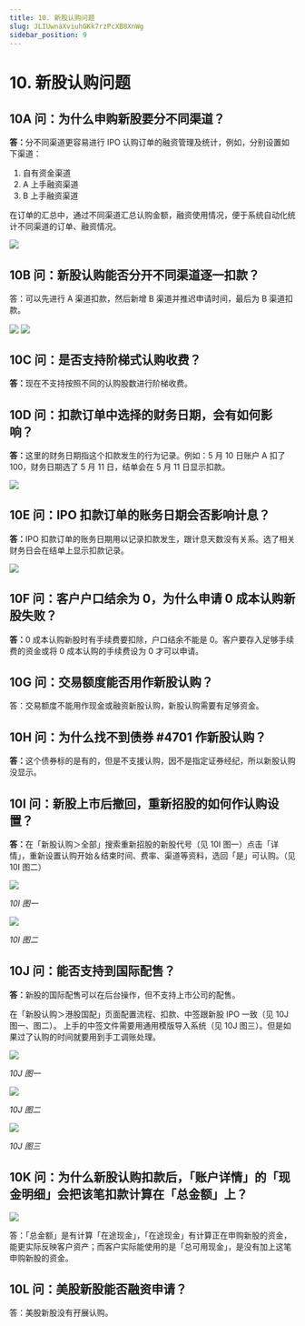 ```yaml
---
title: 10. 新股认购问题
slug: JLIUwnaXviuhGKk7rzPcXB8XnWg
sidebar_position: 9
---
```



# 10. 新股认购问题

## 10A 问：为什么申购新股要分不同渠道？

<b>答：</b>分不同渠道更容易进行 IPO 认购订单的融资管理及统计，例如，分别设置如下渠道：
1. 自有资金渠道
2. A 上手融资渠道
3. B 上手融资渠道

在订单的汇总中，通过不同渠道汇总认购金额，融资使用情况，便于系统自动化统计不同渠道的订单、融资情况。

<img src="/assets/Awj9btNXRoYynBxgHQBcpuJvnob.png" src-width="3612" src-height="592" align="center"/>

## 10B 问：新股认购能否分开不同渠道逐一扣款？

答：可以先进行 A 渠道扣款，然后新增 B 渠道并推迟申请时间，最后为 B 渠道扣款。

<img src="/assets/A7FrbtAXkowtBAxMJ6scTSb8nKg.png" src-width="2876" src-height="1602" align="center"/>

<img src="/assets/CHjDbNmGcoZ8f7xWnNfcgNaJnXc.png" src-width="2820" src-height="1598" align="center"/>

## 10C 问：是否支持阶梯式认购收费？

<b>答：</b>现在不支持按照不同的认购股数进行阶梯收费。

## 10D 问：扣款订单中选择的财务日期，会有如何影响？

<b>答：</b>这里的财务日期指这个扣款发生的行为记录。例如：5 月 10 日账户 A 扣了 100，财务日期选了 5 月 11 日，结单会在 5 月 11 日显示扣款。

<img src="/assets/M5E0bp3wDo3OqyxCLF3cV2XLnwg.png" src-width="2680" src-height="902" align="center"/>

## 10E 问：IPO 扣款订单的账务日期会否影响计息？

<b>答：</b>IPO 扣款订单的账务日期用以记录扣款发生，跟计息天数没有关系。选了相关财务日会在结单上显示扣款记录。

<img src="/assets/RRGkbMks2olFQmxmMwacpunbntc.png" src-width="2680" src-height="902" align="center"/>

## 10F 问：客户户口结余为 0，为什么申请 0 成本认购新股失败？

<b>答：</b>0 成本认购新股时有手续费要扣除，户口结余不能是 0。客户要存入足够手续费的资金或将 0 成本认购的手续费设为 0 才可以申请。

## 10G 问：交易额度能否用作新股认购？

答：交易额度不能用作现金或融资新股认购，新股认购需要有足够资金。

## 10H 问：为什么找不到债券 #4701 作新股认购？

<b>答：</b>这个债券标的是有的，但是不支援认购，因不是指定证券经纪，所以新股认购没显示。

## 10I 问：新股上市后撤回，重新招股的如何作认购设置？

<b>答：</b>在「新股认购＞全部」搜索重新招股的新股代号（见 10I 图一）点击「详情」，重新设置认购开始＆结束时间、费率、渠道等资料，选回「是」可认购。（见 10I 图二）

<img src="/assets/EQmGbizWhoSQSYxxMqucrQjInnf.png" src-width="2554" src-height="662" align="center"/>

<em>10I 图一</em>

<img src="/assets/CVZybGNNvoFSdqx77WrcQ7F6nhe.png" src-width="2528" src-height="1552" align="center"/>

<em>10I 图二</em>

## 10J 问：能否支持到国际配售？

<b>答：</b>新股的国际配售可以在后台操作，但不支持上市公司的配售。

在「新股认购＞港股国配」页面配置流程、扣款、中签跟新股 IPO 一致（见 10J 图一、图二）。
上手的中签文件需要用通用模版导入系统（见 10J 图三）。但是如果过了认购的时间就要用到手工调账处理。

<img src="/assets/IKWUb7OKqoC7JCxUr7Kcltf1nNh.png" src-width="2506" src-height="854" align="center"/>

<em>10J 图一</em>

<img src="/assets/Qwl4bEUr6oQBy8xKQtpcITNvnMc.png" src-width="2498" src-height="928" align="center"/>

<em>10J 图二</em>

<img src="/assets/SgMmbJYSLoZeOfxoOaicDf5Wnod.png" src-width="2508" src-height="1428" align="center"/>

<em>10J 图三</em>

## 10K 问：为什么新股认购扣款后，「账户详情」的「现金明细」会把该笔扣款计算在「总金额」上？

<img src="/assets/F5VFbvYp0oktstxXxcucaAgNnIe.png" src-width="1846" src-height="1392" align="center"/>

答：「总金额」是有计算「在途现金」，「在途现金」有计算正在申购新股的资金，能更实际反映客户资产；而客户实际能使用的是「总可用现金」，是没有加上这笔申购新股的资金。

## 10L 问：美股新股能否融资申请？

答：美股新股没有孖展认购。

